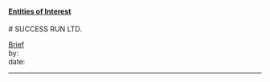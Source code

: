 #### [Entities of Interest](/list.html)
<link rel="stylesheet" type="text/css" href="../../assets/style.css">
# SUCCESS RUN LTD.

[comment]: <> (Add/Remove information below as you want)
[comment]: <> (Markdown cheatsheet: https://github.com/adam-p/markdown-here/wiki/Markdown-Cheatsheet)
[Brief](Brief.md)  
by:  
date:  

---
[comment]: <> (Add your content here)